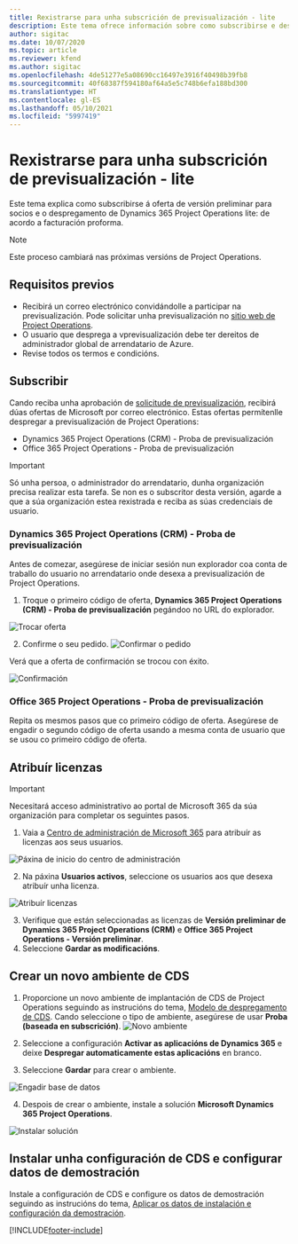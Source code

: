 ```yaml
---
title: Rexistrarse para unha subscrición de previsualización - lite
description: Este tema ofrece información sobre como subscribirse e despregar o despregamento de Project Operations lite - de acordo a facturación proforma.
author: sigitac
ms.date: 10/07/2020
ms.topic: article
ms.reviewer: kfend
ms.author: sigitac
ms.openlocfilehash: 4de51277e5a08690cc16497e3916f40498b39fb8
ms.sourcegitcommit: 40f68387f594180af64a5e5c748b6efa188bd300
ms.translationtype: HT
ms.contentlocale: gl-ES
ms.lasthandoff: 05/10/2021
ms.locfileid: "5997419"
---
```

# <a name="sign-up-for-a-preview-subscription---lite"></a>Rexistrarse para unha subscrición de previsualización - lite 

Este tema explica como subscribirse á oferta de versión preliminar para socios e o despregamento de Dynamics 365 Project Operations lite: de acordo a facturación proforma.

> [!NOTE]
> Este proceso cambiará nas próximas versións de Project Operations.

## <a name="prerequisites"></a>Requisitos previos

- Recibirá un correo electrónico convidándolle a participar na previsualización. Pode solicitar unha previsualización no [sitio web de Project Operations](https://dynamics.microsoft.com/en-us/project-operations/overview/).
- O usuario que desprega a vprevisualización debe ter dereitos de administrador global de arrendatario de Azure.
- Revise todos os termos e condicións.

## <a name="subscribe"></a>Subscribir

Cando reciba unha aprobación de [solicitude de previsualización](https://forms.office.com/FormsPro/Pages/ResponsePage.aspx?id=v4j5cvGGr0GRqy180BHbR56j8lZs0FdAvwT75_WNFyxUMkRDV1NYQU5TNjE2VjhKOVBUNVg2R0s1NC4u), recibirá dúas ofertas de Microsoft por correo electrónico. Estas ofertas permítenlle despregar a previsualización de Project Operations:

- Dynamics 365 Project Operations (CRM) - Proba de previsualización
- Office 365 Project Operations - Proba de previsualización

> [!IMPORTANT]
> Só unha persoa, o administrador do arrendatario, dunha organización precisa realizar esta tarefa. Se non es o subscritor desta versión, agarde a que a súa organización estea rexistrada e reciba as súas credenciais de usuario.

### <a name="dynamics-365-project-operations-crm---preview-trial"></a>Dynamics 365 Project Operations (CRM) - Proba de previsualización 

Antes de comezar, asegúrese de iniciar sesión nun explorador coa conta de traballo do usuario no arrendatario onde desexa a previsualización de Project Operations.

1. Troque o primeiro código de oferta, **Dynamics 365 Project Operations (CRM) - Proba de previsualización** pegándoo no URL do explorador.

![Trocar oferta](./media/16RedeemFirstOfferNew.png)

2. Confirme o seu pedido.
![Confirmar o pedido](./media/17ConfirmOrderNew.png)

Verá que a oferta de confirmación se trocou con éxito.

![Confirmación](./media/18OrderConfirmationNew.png)

### <a name="office-365-project-operations---preview-trial"></a>Office 365 Project Operations - Proba de previsualización

Repita os mesmos pasos que co primeiro código de oferta. Asegúrese de engadir o segundo código de oferta usando a mesma conta de usuario que se usou co primeiro código de oferta.

## <a name="assign-licenses"></a>Atribuír licenzas

> [!IMPORTANT]
> Necesitará acceso administrativo ao portal de Microsoft 365 da súa organización para completar os seguintes pasos.


1. Vaia a [Centro de administración de Microsoft 365](https://portal.office.com/) para atribuír as licenzas aos seus usuarios.

![Páxina de inicio do centro de administración](./media/14AdminPortal.png)

2. Na páxina **Usuarios activos**, seleccione os usuarios aos que desexa atribuír unha licenza.

![Atribuír licenzas](./media/15AssignLicenses.png)

3. Verifique que están seleccionadas as licenzas de **Versión preliminar de Dynamics 365 Project Operations (CRM)** e **Office 365 Project Operations - Versión preliminar**. 
4. Seleccione **Gardar as modificacións**.

## <a name="create-a-new-cds-environment"></a>Crear un novo ambiente de CDS

1. Proporcione un novo ambiente de implantación de CDS de Project Operations seguindo as instrucións do tema, [Modelo de despregamento de CDS](lite-deployment.md). Cando seleccione o tipo de ambiente, asegúrese de usar **Proba (baseada en subscrición)**.
![Novo ambiente](./media/19CreateEnvironment.png)

2. Seleccione a configuración **Activar as aplicacións de Dynamics 365** e deixe **Despregar automaticamente estas aplicacións** en branco.  
3. Seleccione **Gardar** para crear o ambiente.

![Engadir base de datos](./media/20CreateEnvironment1.png)

4. Despois de crear o ambiente, instale a solución **Microsoft Dynamics 365 Project Operations**. 

![Instalar solución](./media/21InstallSolution.png)

## <a name="install-a-cds-configuration-and-setup-demo-data"></a>Instalar unha configuración de CDS e configurar datos de demostración

Instale a configuración de CDS e configure os datos de demostración seguindo as instrucións do tema, [Aplicar os datos de instalación e configuración da demostración](lite-apply-demo-setup-config-data.md).


[!INCLUDE[footer-include](../includes/footer-banner.md)]